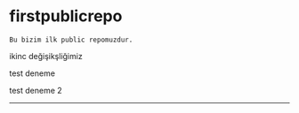 # firstpublicrepo

    Bu bizim ilk public repomuzdur.

ikinc değişikşliğimiz

test deneme

test deneme 2


______________
